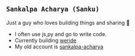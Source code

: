  <h2> <sub><samp>Sankalpa Acharya (Sanku) </samp></sub> </h2>

Just a guy who loves building things and sharing 🐍

- I often use js,py and go to write code.
- Currently building [weride](https://weride.live)
- My old account is [sankalpa-acharya](https://github.com/sankalpa-acharya)
